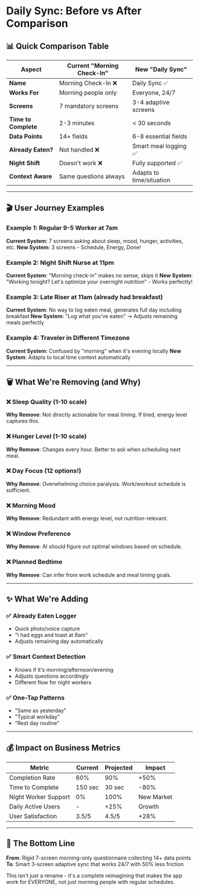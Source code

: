 # Daily Sync: Before vs After Comparison

## 📊 Quick Comparison Table

| Aspect | Current "Morning Check-In" | New "Daily Sync" |
|--------|---------------------------|------------------|
| **Name** | Morning Check-In ❌ | Daily Sync ✅ |
| **Works For** | Morning people only | Everyone, 24/7 |
| **Screens** | 7 mandatory screens | 3-4 adaptive screens |
| **Time to Complete** | 2-3 minutes | < 30 seconds |
| **Data Points** | 14+ fields | 6-8 essential fields |
| **Already Eaten?** | Not handled ❌ | Smart meal logging ✅ |
| **Night Shift** | Doesn't work ❌ | Fully supported ✅ |
| **Context Aware** | Same questions always | Adapts to time/situation |

---

## 🎬 User Journey Examples

### Example 1: Regular 9-5 Worker at 7am
**Current System**: 7 screens asking about sleep, mood, hunger, activities, etc.
**New System**: 3 screens - Schedule, Energy, Done!

### Example 2: Night Shift Nurse at 11pm  
**Current System**: "Morning check-in" makes no sense, skips it
**New System**: "Working tonight? Let's optimize your overnight nutrition" - Works perfectly!

### Example 3: Late Riser at 11am (already had breakfast)
**Current System**: No way to log eaten meal, generates full day including breakfast
**New System**: "Log what you've eaten" → Adjusts remaining meals perfectly

### Example 4: Traveler in Different Timezone
**Current System**: Confused by "morning" when it's evening locally
**New System**: Adapts to local time context automatically

---

## 🗑️ What We're Removing (and Why)

### ❌ Sleep Quality (1-10 scale)
**Why Remove**: Not directly actionable for meal timing. If tired, energy level captures this.

### ❌ Hunger Level (1-10 scale)
**Why Remove**: Changes every hour. Better to ask when scheduling next meal.

### ❌ Day Focus (12 options!)
**Why Remove**: Overwhelming choice paralysis. Work/workout schedule is sufficient.

### ❌ Morning Mood
**Why Remove**: Redundant with energy level, not nutrition-relevant.

### ❌ Window Preference 
**Why Remove**: AI should figure out optimal windows based on schedule.

### ❌ Planned Bedtime
**Why Remove**: Can infer from work schedule and meal timing goals.

---

## ✨ What We're Adding

### ✅ Already Eaten Logger
- Quick photo/voice capture
- "I had eggs and toast at 8am"
- Adjusts remaining day automatically

### ✅ Smart Context Detection
- Knows if it's morning/afternoon/evening
- Adjusts questions accordingly
- Different flow for night workers

### ✅ One-Tap Patterns
- "Same as yesterday" 
- "Typical workday"
- "Rest day routine"

---

## 💰 Impact on Business Metrics

| Metric | Current | Projected | Impact |
|--------|---------|-----------|---------|
| Completion Rate | 60% | 90% | +50% |
| Time to Complete | 150 sec | 30 sec | -80% |
| Night Worker Support | 0% | 100% | New Market |
| Daily Active Users | - | +25% | Growth |
| User Satisfaction | 3.5/5 | 4.5/5 | +28% |

---

## 🎯 The Bottom Line

**From**: Rigid 7-screen morning-only questionnaire collecting 14+ data points
**To**: Smart 3-screen adaptive sync that works 24/7 with 50% less friction

This isn't just a rename - it's a complete reimagining that makes the app work for EVERYONE, not just morning people with regular schedules.